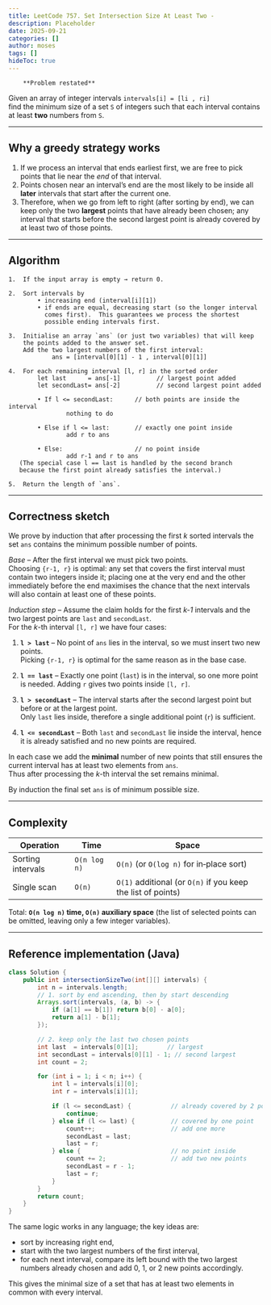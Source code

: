 ```yaml
---
title: LeetCode 757. Set Intersection Size At Least Two - 
description: Placeholder
date: 2025-09-21
categories: []
author: moses
tags: []
hideToc: true
---
```

        **Problem restated**

Given an array of integer intervals `intervals[i] = [li , ri]`  
find the minimum size of a set `S` of integers such that each interval
contains at least **two** numbers from `S`.

--------------------------------------------------------------------

## Why a greedy strategy works

1.  If we process an interval that ends earliest first, we are free to
    pick points that lie near the *end* of that interval.
2.  Points chosen near an interval’s end are the most likely to be
    inside all **later** intervals that start after the current one.
3.  Therefore, when we go from left to right (after sorting by end),
    we can keep only the two **largest** points that have already been
    chosen; any interval that starts before the second largest point
    is already covered by at least two of those points.

--------------------------------------------------------------------

## Algorithm

```
1.  If the input array is empty → return 0.

2.  Sort intervals by
        • increasing end (interval[i][1])
        • if ends are equal, decreasing start (so the longer interval
          comes first).  This guarantees we process the shortest
          possible ending intervals first.

3.  Initialise an array `ans` (or just two variables) that will keep
    the points added to the answer set.  
    Add the two largest numbers of the first interval:
            ans = [interval[0][1] - 1 , interval[0][1]]

4.  For each remaining interval [l, r] in the sorted order
        let last      = ans[-1]          // largest point added
        let secondLast= ans[-2]          // second largest point added

        • If l <= secondLast:      // both points are inside the interval
                nothing to do

        • Else if l <= last:       // exactly one point inside
                add r to ans

        • Else:                    // no point inside
                add r-1 and r to ans
   (The special case l == last is handled by the second branch
   because the first point already satisfies the interval.)

5.  Return the length of `ans`.
```

--------------------------------------------------------------------

## Correctness sketch

We prove by induction that after processing the first *k* sorted
intervals the set `ans` contains the minimum possible number of
points.

*Base* – After the first interval we must pick two points.  
Choosing `{r-1, r}` is optimal: any set that covers the first interval
must contain two integers inside it; placing one at the very end and
the other immediately before the end maximises the chance that the
next intervals will also contain at least one of these points.

*Induction step* – Assume the claim holds for the first *k-1* intervals
and the two largest points are `last` and `secondLast`.  
For the *k*-th interval `[l, r]` we have four cases:

1. **`l > last`** – No point of `ans` lies in the interval, so we must
   insert two new points.  
   Picking `{r-1, r}` is optimal for the same reason as in the base
   case.

2. **`l == last`** – Exactly one point (`last`) is in the interval,
   so one more point is needed. Adding `r` gives two points inside
   `[l, r]`.

3. **`l > secondLast`** – The interval starts after the second largest
   point but before or at the largest point.  
   Only `last` lies inside, therefore a single additional point
   (`r`) is sufficient.

4. **`l <= secondLast`** – Both `last` and `secondLast` lie inside the
   interval, hence it is already satisfied and no new points are
   required.

In each case we add the **minimal** number of new points that still
ensures the current interval has at least two elements from `ans`.  
Thus after processing the *k*-th interval the set remains minimal.

By induction the final set `ans` is of minimum possible size.

--------------------------------------------------------------------

## Complexity

| Operation | Time | Space |
|-----------|------|-------|
| Sorting intervals | `O(n log n)` | `O(n)` (or `O(log n)` for in‑place sort) |
| Single scan | `O(n)` | `O(1)` additional (or `O(n)` if you keep the list of points) |

Total: **`O(n log n)` time, `O(n)` auxiliary space** (the list of
selected points can be omitted, leaving only a few integer variables).

--------------------------------------------------------------------

## Reference implementation (Java)

```java
class Solution {
    public int intersectionSizeTwo(int[][] intervals) {
        int n = intervals.length;
        // 1. sort by end ascending, then by start descending
        Arrays.sort(intervals, (a, b) -> {
            if (a[1] == b[1]) return b[0] - a[0];
            return a[1] - b[1];
        });

        // 2. keep only the last two chosen points
        int last  = intervals[0][1];        // largest
        int secondLast = intervals[0][1] - 1; // second largest
        int count = 2;

        for (int i = 1; i < n; i++) {
            int l = intervals[i][0];
            int r = intervals[i][1];

            if (l <= secondLast) {           // already covered by 2 points
                continue;
            } else if (l <= last) {          // covered by one point
                count++;                     // add one more
                secondLast = last;
                last = r;
            } else {                         // no point inside
                count += 2;                  // add two new points
                secondLast = r - 1;
                last = r;
            }
        }
        return count;
    }
}
```

The same logic works in any language; the key ideas are:

* sort by increasing right end,
* start with the two largest numbers of the first interval,
* for each next interval, compare its left bound with the two largest
  numbers already chosen and add 0, 1, or 2 new points accordingly.

This gives the minimal size of a set that has at least two elements
in common with every interval.